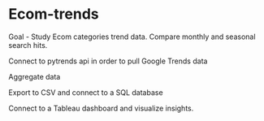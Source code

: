 # Ecom-trends

Goal - Study Ecom categories trend data. Compare monthly and seasonal search hits.  

Connect to pytrends api in order to pull Google Trends data

Aggregate data 

Export to CSV and connect to a SQL database

Connect to a Tableau dashboard and visualize insights. 


